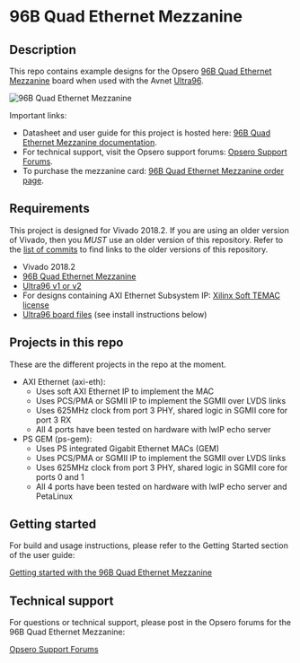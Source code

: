 # 96B Quad Ethernet Mezzanine

## Description

This repo contains example designs for the Opsero 
[96B Quad Ethernet Mezzanine](https://docs.ethernet96.com "96B Quad Ethernet Mezzanine") board when used with the 
Avnet [Ultra96](http://zedboard.org/product/ultra96 "Ultra96").

![96B Quad Ethernet Mezzanine](https://opsero.com/wp-content/uploads/2019/01/96b-quad-ethernet-mezzanine-med-3.jpg "96B Quad Ethernet Mezzanine")

Important links:
* Datasheet and user guide for this project is hosted here: [96B Quad Ethernet Mezzanine documentation](https://docs.ethernet96.com "96B Quad Ethernet Mezzanine docs").
* For technical support, visit the Opsero support forums: [Opsero Support Forums](https://opsero.com/forums "Opsero Support Forums").
* To purchase the mezzanine card: [96B Quad Ethernet Mezzanine order page](https://opsero.com/product/96b-quad-ethernet-mezzanine "96B Quad Ethernet Mezzanine order page").

## Requirements

This project is designed for Vivado 2018.2. If you are using an older version of Vivado, then you *MUST* use an older version
of this repository. Refer to the [list of commits](https://github.com/fpgadeveloper/ethernet96/commits/master "list of commits")
to find links to the older versions of this repository.

* Vivado 2018.2
* [96B Quad Ethernet Mezzanine](https://opsero.com/product/96b-quad-ethernet-mezzanine "96B Quad Ethernet Mezzanine")
* [Ultra96 v1 or v2](https://www.96boards.org/product/ultra96/ "Ultra96")
* For designs containing AXI Ethernet Subsystem IP: [Xilinx Soft TEMAC license](http://ethernetfmc.com/getting-a-license-for-the-xilinx-tri-mode-ethernet-mac/ "Xilinx Soft TEMAC license")
* [Ultra96 board files](https://github.com/Avnet/bdf "Ultra96 board files") (see install instructions below)

## Projects in this repo

These are the different projects in the repo at the moment.

* AXI Ethernet (axi-eth):
  * Uses soft AXI Ethernet IP to implement the MAC
  * Uses PCS/PMA or SGMII IP to implement the SGMII over LVDS links
  * Uses 625MHz clock from port 3 PHY, shared logic in SGMII core for port 3 RX
  * All 4 ports have been tested on hardware with lwIP echo server
* PS GEM (ps-gem):
  * Uses PS integrated Gigabit Ethernet MACs (GEM)
  * Uses PCS/PMA or SGMII IP to implement the SGMII over LVDS links
  * Uses 625MHz clock from port 3 PHY, shared logic in SGMII core for ports 0 and 1
  * All 4 ports have been tested on hardware with lwIP echo server and PetaLinux

## Getting started

For build and usage instructions, please refer to the Getting Started section of the user guide:

[Getting started with the 96B Quad Ethernet Mezzanine](https://docs.ethernet96.com/en/latest/getting_started.html "Getting started")

## Technical support

For questions or technical support, please post in the Opsero forums for the 96B Quad Ethernet Mezzanine:

[Opsero Support Forums](https://opsero.com/forums "Opsero Support Forums")

